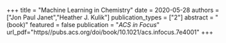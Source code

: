 +++
title = "Machine Learning in Chemistry"
date = 2020-05-28
authors = ["Jon Paul Janet","Heather J. Kulik"]
publication_types = ["2"]
abstract = "(book)"
featured = false
publication = "*ACS in Focus*"
url_pdf="https//pubs.acs.org/doi/book/10.1021/acs.infocus.7e4001"
+++